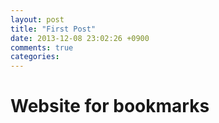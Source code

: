 ```yaml
---
layout: post
title: "First Post"
date: 2013-12-08 23:02:26 +0900
comments: true
categories:
---
```


# Website for bookmarks